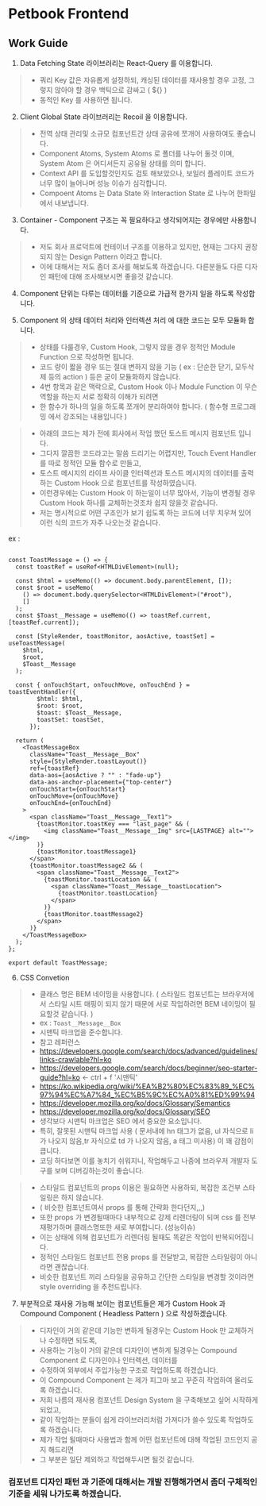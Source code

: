 # Petbook Frontend

## Work Guide

1. Data Fetching State 라이브러리는 React-Query 를 이용합니다.

> - 쿼리 Key 값은 자유롭게 설정하되, 캐싱된 데이터를 재사용할 경우 고정, 그렇지 않아야 할 경우 백틱으로 감싸고 ( ${} )
> - 동적인 Key 를 사용하면 됩니다.

2. Client Global State 라이브러리는 Recoil 을 이용합니다.

> - 전역 상태 관리및 소규모 컴포넌트간 상태 공유에 쪼개어 사용하여도 좋습니다.
> - Component Atoms, System Atoms 로 폴더를 나누어 둘것 이며, System Atom 은 어디서든지 공유될 상태를 의미 합니다.
> - Context API 를 도입할것인지도 검토 해보았으나, 보일러 플레이트 코드가 너무 많이 늘어나며 성능 이슈가 심각합니다.
> - Compoent Atoms 는 Data State 와 Interaction State 로 나누어 한파일에서 내보냅니다.

3. Container - Component 구조는 꼭 필요하다고 생각되어지는 경우에만 사용합니다.

> - 저도 회사 프로덕트에 컨테이너 구조를 이용하고 있지만, 현재는 그다지 권장되지 않는 Design Pattern 이라고 합니다.
> - 이에 대해서는 저도 좀더 조사를 해보도록 하겠습니다. 다른분들도 다른 디자인 패턴에 대해 조사해보시면 좋을것 같습니다.

4. Component 단위는 다루는 데이터를 기준으로 가급적 한가지 일을 하도록 작성합니다.

5. Component 의 상태 데이터 처리와 인터렉션 처리 에 대한 코드는 모두 모듈화 합니다.

> - 상태를 다룰경우, Custom Hook, 그렇지 않을 경우 정적인 Module Function 으로 작성하면 됩니다.
> - 코드 량이 짧을 경우 또는 절대 변하지 않을 기능 ( ex : 단순한 닫기, 모두삭제 등의 action ) 등은 굳이 모듈화하지 않습니다.
> - 4번 항목과 같은 맥락으로, Custom Hook 이나 Module Function 이 무슨 역할을 하는지 서로 정확히 이해가 되려면
> - 한 함수가 하나의 일을 하도록 쪼개어 분리하여야 합니다. ( 함수형 프로그래밍 에서 강조되는 내용입니다 )

> - 아래의 코드는 제가 전에 회사에서 작업 했던 토스트 메시지 컴포넌트 입니다.
> - 그다지 깔끔한 코드라고는 말씀 드리기는 어렵지만, Touch Event Handler 를 따로 정적인 모듈 함수로 만들고,
> - 토스트 메시지의 라이프 사이클 인터렉션과 토스트 메시지의 데이터를 출력하는 Custom Hook 으로 컴포넌트를 작성하였습니다.
> - 이런경우에는 Custom Hook 이 하는일이 너무 많아서, 기능이 변경될 경우 Custom Hook 하나를 교체하는것조차 쉽지 않을것 같습니다.
> - 저는 명시적으로 어떤 구조인가 보기 쉽도록 하는 코드에 너무 치우쳐 있어 이런 식의 코드가 자주 나오는것 같습니다.

ex :

```

const ToastMessage = () => {
  const toastRef = useRef<HTMLDivElement>(null);

  const $html = useMemo(() => document.body.parentElement, []);
  const $root = useMemo(
    () => document.body.querySelector<HTMLDivElement>("#root"),
    []
  );
  const $Toast__Message = useMemo(() => toastRef.current, [toastRef.current]);

  const [StyleRender, toastMonitor, aosActive, toastSet] = useToastMessage(
    $html,
    $root,
    $Toast__Message
  );

  const { onTouchStart, onTouchMove, onTouchEnd } = toastEventHandler({
        $html: $html,
        $root: $root,
        $toast: $Toast__Message,
        toastSet: toastSet,
      });

  return (
    <ToastMessageBox
      className="Toast__Message__Box"
      style={StyleRender.toastLayout()}
      ref={toastRef}
      data-aos={aosActive ? "" : "fade-up"}
      data-aos-anchor-placement={"top-center"}
      onTouchStart={onTouchStart}
      onTouchMove={onTouchMove}
      onTouchEnd={onTouchEnd}
    >
      <span className="Toast__Message__Text1">
        {toastMonitor.toastKey === "last_page" && (
          <img className="Toast__Message__Img" src={LASTPAGE} alt=""></img>
        )}
        {toastMonitor.toastMessage1}
      </span>
      {toastMonitor.toastMessage2 && (
        <span className="Toast__Message__Text2">
          {toastMonitor.toastLocation && (
            <span className="Toast__Message__toastLocation">
              {toastMonitor.toastLocation}
            </span>
          )}
          {toastMonitor.toastMessage2}
        </span>
      )}
    </ToastMessageBox>
  );
};

export default ToastMessage;

```

6. CSS Convetion

> - 클래스 명은 BEM 네이밍을 사용합니다. ( 스타일드 컴포넌트는 브라우저에서 스타일 시트 매핑이 되지 않기 때문에 서로 작업하려면 BEM 네이밍이 필요할것 같습니다. )
> - ex : `Toast__Message__Box`
> - 시맨틱 마크업을 준수합니다.
> - 참고 레퍼런스
> - https://developers.google.com/search/docs/advanced/guidelines/links-crawlable?hl=ko
> - https://developers.google.com/search/docs/beginner/seo-starter-guide?hl=ko <- ctrl + f '시맨틱'
> - https://ko.wikipedia.org/wiki/%EA%B2%80%EC%83%89_%EC%97%94%EC%A7%84_%EC%B5%9C%EC%A0%81%ED%99%94
> - https://developer.mozilla.org/ko/docs/Glossary/Semantics
> - https://developer.mozilla.org/ko/docs/Glossary/SEO
> - 생각보다 시맨틱 마크업은 SEO 에서 중요한 요소입니다.
> - 특히, 잘못된 시맨틱 마크업 사용 ( 문서내에 hn 태그가 없음, ul 자식으로 li 가 나오지 않음,tr 자식으로 td 가 나오지 않음, a 태그 미사용) 이 꽤 감점이 큽니다.
> - 코딩 하다보면 이를 놓치기 쉬워지니, 작업해두고 나중에 브라우저 개발자 도구를 보며 디버깅하는것이 좋습니다.

> - 스타일드 컴포넌트의 props 이용은 필요하면 사용하되, 복잡한 조건부 스타일링은 하지 않습니다.
> - ( 비슷한 컴포넌트여서 props 를 통해 간략화 한다던지,,,)
> - 또한 props 가 변경될때마다 내부적으로 강제 리렌더링이 되며 css 를 전부 재평가하며 클래스명또한 새로 부여합니다. (성능이슈)
> - 이는 상태에 의해 컴포넌트가 리렌더링 될때도 똑같은 작업이 반복되어집니다.
> - 정적인 스타일드 컴포넌트 전용 props 를 전달받고, 복잡한 스타일링이 아니라면 괜찮습니다.
> - 비슷한 컴포넌트 끼리 스타일을 공유하고 간단한 스타일을 변경할 것이라면 style overriding 을 추천드립니다.

7. 부분적으로 재사용 가능해 보이는 컴포넌트들은 제가 Custom Hook 과 Compound Component ( Headless Pattern ) 으로 작성하겠습니다.

> - 디자인이 거의 같은데 기능만 변하게 될경우는 Custom Hook 만 교체하거나 수정하면 되도록,
> - 사용하는 기능이 거의 같은데 디자인이 변하게 될경우는 Compound Component 로 디자인이나 인터렉션, 데이터를
> - 수정하여 외부에서 주입가능한 구조로 작업하도록 하겠습니다.
> - 이 Compound Component 는 제가 피그마 보고 꾸준히 작업하여 올리도록 하겠습니다.
> - 저희 나름의 재사용 컴포넌트 Design System 을 구축해보고 싶어 시작하게 되었고,
> - 같이 작업하는 분들이 쉽게 라이브러리처럼 가져다가 쓸수 있도록 작업하도록 하겠습니다.
> - 제가 작업 될때마다 사용법과 함께 어떤 컴포넌트에 대해 작업된 코드인지 공지 해드리면
> - 그 부분은 일단 제외하고 작업해두시면 될것 같습니다.

### 컴포넌트 디자인 패턴 과 기준에 대해서는 개발 진행해가면서 좀더 구체적인 기준을 세워 나가도록 하겠습니다.
